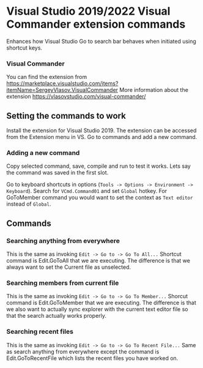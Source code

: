 # Visual Studio 2019/2022 Visual Commander extension commands
Enhances how Visual Studio Go to search bar behaves when initiated using shortcut keys.

### Visual Commander
You can find the extension from https://marketplace.visualstudio.com/items?itemName=SergeyVlasov.VisualCommander
More information about the extension https://vlasovstudio.com/visual-commander/

## Setting the commands to work
Install the extension for Visual Studio 2019. The extension can be accessed from the Extension menu in VS. Go to commands and add a new command.

### Adding a new command
Copy selected command, save, compile and run to test it works. Lets say the command was saved in the first slot.

Go to keyboard shortcuts in options (`Tools -> Options -> Environment -> Keyboard`). Search for `VCmd.Command01` and set `Global` hotkey.
For GoToMember command you would want to set the context as `Text editor` instead of `Global`.

## Commands
### Searching anything from everywhere

This is the same as invoking `Edit -> Go to -> Go To All...`
Shortcut command is Edit.GoToAll that we are executing. The difference is that we always want to set the Current file as unselected.

### Searching members from current file

This is the same as invoking `Edit -> Go to -> Go To Member...`
Shorcut command is Edit.GoToMember that we are executing. The difference is that we also want to actually sync explorer with the current text editor file so that the search actually works properly.

### Searching recent files

This is the same as invoking `Edit -> Go to -> Go To Recent File...`
Same as search anything from everywhere except the command is Edit.GoToRecentFile which lists the recent files you have worked on.
